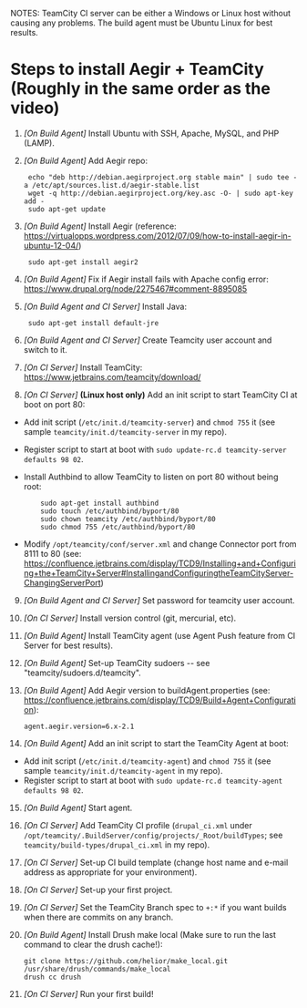 NOTES:
  TeamCity CI server can be either a Windows or Linux host without causing any problems.
  The build agent must be Ubuntu Linux for best results.

Steps to install Aegir + TeamCity (Roughly in the same order as the video)
==========================================================================
1. *[On Build Agent]* Install Ubuntu with SSH, Apache, MySQL, and PHP (LAMP).

2. *[On Build Agent]* Add Aegir repo:

        echo "deb http://debian.aegirproject.org stable main" | sudo tee -a /etc/apt/sources.list.d/aegir-stable.list
        wget -q http://debian.aegirproject.org/key.asc -O- | sudo apt-key add -
        sudo apt-get update

3. *[On Build Agent]* Install Aegir (reference: https://virtualopps.wordpress.com/2012/07/09/how-to-install-aegir-in-ubuntu-12-04/)

        sudo apt-get install aegir2

4. *[On Build Agent]* Fix if Aegir install fails with Apache config error:
https://www.drupal.org/node/2275467#comment-8895085

5. *[On Build Agent and CI Server]* Install Java:

        sudo apt-get install default-jre

6. *[On Build Agent and CI Server]* Create Teamcity user account and switch to it.

7. *[On CI Server]* Install TeamCity:
https://www.jetbrains.com/teamcity/download/

8. *[On CI Server]* **(Linux host only)** Add an init script to start TeamCity CI at boot on port 80:
  - Add init script (`/etc/init.d/teamcity-server`) and `chmod 755` it (see sample `teamcity/init.d/teamcity-server` in my repo).
  - Register script to start at boot with `sudo update-rc.d teamcity-server defaults 98 02`.
  - Install Authbind to allow TeamCity to listen on port 80 without being root:

            sudo apt-get install authbind
            sudo touch /etc/authbind/byport/80
            sudo chown teamcity /etc/authbind/byport/80
            sudo chmod 755 /etc/authbind/byport/80

  - Modify `/opt/teamcity/conf/server.xml` and change Connector port from 8111 to 80 (see: https://confluence.jetbrains.com/display/TCD9/Installing+and+Configuring+the+TeamCity+Server#InstallingandConfiguringtheTeamCityServer-ChangingServerPort)

9. *[On Build Agent and CI Server]* Set password for teamcity user account.

10. *[On CI Server]* Install version control (git, mercurial, etc).

11. *[On Build Agent]* Install TeamCity agent (use Agent Push feature from CI Server for best results).

12. *[On Build Agent]* Set-up TeamCity sudoers -- see "teamcity/sudoers.d/teamcity".

13. *[On Build Agent]* Add Aegir version to buildAgent.properties (see: https://confluence.jetbrains.com/display/TCD9/Build+Agent+Configuration):

        agent.aegir.version=6.x-2.1

14. *[On Build Agent]* Add an init script to start the TeamCity Agent at boot:
  - Add init script (`/etc/init.d/teamcity-agent`) and `chmod 755` it (see sample `teamcity/init.d/teamcity-agent` in my repo).
  - Register script to start at boot with `sudo update-rc.d teamcity-agent defaults 98 02`.

15. *[On Build Agent]* Start agent.

16. *[On CI Server]* Add TeamCity CI profile (`drupal_ci.xml` under `/opt/teamcity/.BuildServer/config/projects/_Root/buildTypes`;  see `teamcity/build-types/drupal_ci.xml` in my repo).

17. *[On CI Server]* Set-up CI build template (change host name and e-mail address as appropriate for your environment).

18. *[On CI Server]* Set-up your first project.

19. *[On CI Server]* Set the TeamCity Branch spec to `+:*` if you want builds when there are commits on any branch.

20. *[On Build Agent]* Install Drush make local (Make sure to run the last command to clear the drush cache!):

        git clone https://github.com/helior/make_local.git /usr/share/drush/commands/make_local
        drush cc drush

21. *[On CI Server]* Run your first build!

